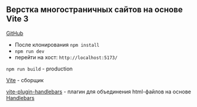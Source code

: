 ## Верстка многостраничных сайтов на основе Vite 3

[GitHub](https://github.com/shigaev/vite-build?ysclid=mevnuorkof622721235)

* После клонирования ``npm install``
* ``npm run dev`` 
* перейти на хост: ``http://localhost:5173/``

``npm run build`` - production

[Vite](https://vitejs.dev/) - сборщик

[vite-plugin-handlebars](https://github.com/alexlafroscia/vite-plugin-handlebars) - плагин для объединения html-файлов на основе [Handlebars](https://handlebarsjs.com/)